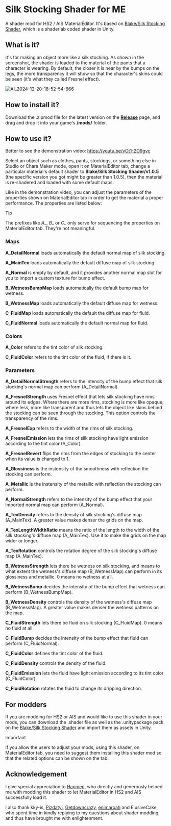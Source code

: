# Silk Stocking Shader for ME
A shader mod for HS2 / AIS MaterialEditor. It's based on [Blake/Silk Stocking Shader](https://github.com/Blatke/Silk-Stocking-Shader), which is a shaderlab coded shader in Unity.

## What is it?
It's for making an object more like a silk stocking. As shown in the screenshot, the shader is loaded to the material of the pants that a character is wearing. By default, the closer it is near by the bumps on the legs, the more transparency it will show so that the character's skins could be seen (it's what they called Fresnel effect).

![AI_2024-12-20-18-52-54-666](https://github.com/user-attachments/assets/fdee0098-611b-4d87-b249-45d2e11b1222)

## How to install it?
Download the .zipmod file for the latest version on the **[Release](https://github.com/Blatke/Silk-Stocking-Shader-for-ME/releases)** page, and drag and drop it into your game's **/mods/** folder.

## How to use it?
Better to see the demonstration video: https://youtu.be/vOt1-2O9gvc

Select an object such as clothes, pants, stockings, or something else in Studio or Chara Maker mode, open it on MaterialEditor tab, change a particular material's default shader to **Blake/Silk Stocking Shader/v1.0.5** (the specific version you got might be greater than 1.0.5), then the material is re-shadered and loaded with some default maps. 

Like in the demonstration video, you can adjust the parameters of the properties shown on MaterialEditor tab in order to get the material a proper performance. The properties are listed below: 

> [!TIP]
> The prefixes like _A__, _B__ or _C__ only serve for sequencing the properties on MaterialEditor tab. They're not meaningful.

### Maps
**A_DetailNormal** loads automatically the default normal map of silk stocking.

**A_MainTex** loads automatically the default diffuse map of silk stocking.

**A_Normal** is empty by default, and it provides another normal map slot for you to import a custom texture for bump effect. 

**B_WetnessBumpMap** loads automatically the default bump map for wetness.

**B_WetnessMap** loads automatically the default diffuse map for wetness.

**C_FluidMap** loads automatically the default the diffuse map for fluid.

**C_FluidNormal** loads automatically the default normal map for fluid.

### Colors
**A_Color** refers to the tint color of silk stocking.

**C_FluidColor** refers to the tint color of the fluid, if there is it.

### Parameters
**A_DetailNormalStrength** refers to the intensity of the bump effect that silk stocking's normal map can perform (A_DetailNormal).

**A_FresnelStrength** uses Fresnel effect that lets silk stocking have rims around its edges. Where there are more rims, stocking is more like opaque; where less, more like transparent and thus lets the object like skins behind the stocking can be seen through the stocking. This option controls the transparency of the rims.

**A_FresnelExp** refers to the width of the rims of silk stocking.

**A_FresnelEmission** lets the rims of silk stocking have light emission according to the tint color (A_Color).

**A_FresnelRevert** flips the rims from the edges of stocking to the center when its value is changed to 1.

**A_Glossiness** is the instensity of the smoothness with reflection the stocking can perform.

**A_Metallic** is the instensity of the metallic with reflection the stocking can perform.

**A_NormalStrength** refers to the intensity of the bump effect that your imported normal map can perform (A_Normal).

**A_TexDensity** refers to the density of silk stocking's diffuse map (A_MainTex). A greater value makes denser the grids on the map.

**A_TexLengthWidthRatio** means the ratio of the length to the width of the silk stocking's diffuse map (A_MainTex). Use it to make the grids on the map wider or longer.

**A_TexRotation** controls the rotation degree of the silk stocking's diffuse map (A_MainTex).

**B_WetnessStrength** lets there be wetness on silk stocking, and means to what extent the wetness's diffuse map (B_WetnessMap) can perform in its glossiness and metallic. 0 means no wetness at all.

**B_WetnessBump** decides the intensity of the bump effect that wetness can perform (B_WetnessBumpMap).

**B_WetnessDensity** controls the density of the wetness's diffuse map (B_WetnessMap). A greater value makes denser the wetness patterns on the map.

**C_FluidStrength** lets there be fluid on silk stocking (C_FluidMap). 0 means no fluid at all.

**C_FluidBump** decides the intensity of the bump effect that fluid can perform (C_FluidNormal).

**C_FluidColor** defines the tint color of the fluid.

**C_FluidDensity** controls the density of the fluid.

**C_FluidEmission** lets the fluid have light emission according to its tint color (C_FluidColor).

**C_FluidRotation** rotates the fluid to change its dripping direction.

## For modders
If you are modding for HS2 or AIS and would like to use this shader in your mods, you can download the .shader file as well as the .unitypackage pack on the [Blake/Silk Stocking Shader](https://github.com/Blatke/Silk-Stocking-Shader/releases) and import them as assets in Unity.

> [!IMPORTANT]
> If you allow the users to adjust your mods, using this shader, on MaterialEditor tab, you need to suggest them installing this shader mod so that the related options can be shown on the tab.

## Acknowledgement
I give special appreciation to [Hanmen](https://www.patreon.com/c/hanmen), who directly and generously helped me with modding this shader to let MaterialEditor in HS2 and AIS successfully load it.

I also thank kky-is, [Pizdatyi](https://www.pixiv.net/users/86387918), [Getdowncrazy](https://www.patreon.com/c/realillusionGDC/), [enimaroah](https://github.com/enimaroah-cubic/Sb3UGS/wiki) and ElusiveCake, who spent time in kindly replying to my questions about shader modding, and thus have brought me with enlightenment.
